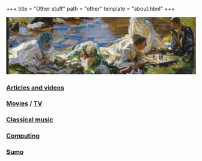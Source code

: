 +++
title = "Other stuff"
path = "other"
template = "about.html"
+++

![John Singer Sargent – Dolce Far Niente](/p1.jpeg "John Singer Sargent – Dolce Far Niente")

### [Articles and videos](/other/links)

### [Movies](https://letterboxd.com/deluded/) / [TV](https://serializd.com/user/giraffe/)

### [Classical music](/other/cm)

### [Computing](/other/computing)

### [Sumo](/other/sumo)
